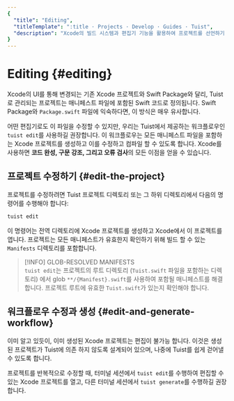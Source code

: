 ```yaml
---
{
  "title": "Editing",
  "titleTemplate": ":title · Projects · Develop · Guides · Tuist",
  "description": "Xcode의 빌드 시스템과 편집기 기능을 활용하여 프로젝트를 선언하기 위한 Tuist의 편집 워크플로우에 대해 배워봅니다."
}
---
```

# Editing {#editing}

Xcode의 UI를 통해 변경되는 기존 Xcode 프로젝트와 Swift Package와 달리, Tuist로 관리되는 프로젝트는 매니페스트 파일에 포함된 Swift 코드로 정의됩니다.
Swift Package와 `Package.swift` 파일에 익숙하다면, 이 방식은 매우 유사합니다.

어떤 편집기로도 이 파일을 수정할 수 있지만, 우리는 Tuist에서 제공하는 워크플로우인 `tuist edit`를 사용하길 권장합니다.
이 워크플로우는 모든 매니페스트 파일을 포함하는 Xcode 프로젝트를 생성하고 이를 수정하고 컴파일 할 수 있도록 합니다.
Xcode를 사용하면 **코드 완성, 구문 강조, 그리고 오류 검사**의 모든 이점을 얻을 수 있습니다.

## 프로젝트 수정하기 {#edit-the-project}

프로젝트를 수정하려면 Tuist 프로젝트 디렉토리 또는 그 하위 디렉토리에서 다음의 명령어를 수행해야 합니다:

```bash
tuist edit
```

이 명령어는 전역 디렉토리에 Xcode 프로젝트를 생성하고 Xcode에서 이 프로젝트를 엽니다.
프로젝트는 모든 매니페스트가 유효한지 확인하기 위해 빌드 할 수 있는 `Manifests` 디렉토리를 포함합니다.

> [!INFO] GLOB-RESOLVED MANIFESTS\
> `tuist edit`는 프로젝트의 루트 디렉토리 (`Tuist.swift` 파일을 포함하는 디렉토리) 에서 glob `**/{Manifest}.swift`를 사용하여 포함될 매니페스트를 해결합니다. 프로젝트 루트에 유효한 `Tuist.swift`가 있는지 확인해야 합니다.

## 워크플로우 수정과 생성 {#edit-and-generate-workflow}

이미 알고 있듯이, 이미 생성된 Xcode 프로젝트는 편집이 불가능 합니다.
이것은 생성된 프로젝트가 Tuist에 의존 하지 않도록 설계되어 있으며, 나중에 Tuist를 쉽게 걷어낼 수 있도록 합니다.

프로젝트를 반복적으로 수정할 때, 터미널 세션에서 `tuist edit`를 수행하여 편집할 수 있는 Xcode 프로젝트를 열고, 다른 터미널 세션에서 `tuist generate`를 수행하길 권장합니다.
